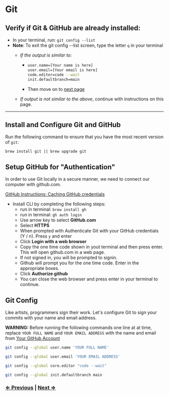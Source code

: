 # Git

## Verify if Git & GitHub are already installed:

- In your terminal, run: `git config --list`
- **Note**: To exit the git config --list screen, type the letter `q` in your terminal
  - *If the output is similar to:*

    - ```bash
      user.name=[Your name is here]
      user.email=[Your email is here]
      code.editor=code --wait
      init.defaultbranch=main
      ```

    - Then move on to [next page](./5-tree.md)
  - *If output is not similar to the above*, continue with instructions on this page.

---

## Install and Configure Git and GitHub

Run the following command to ensure that you have the most recent version of `git`:

`brew install git || brew upgrade git`

## Setup GitHub for "Authentication"

In order to use Git locally in a secure manner, we need to connect our computer with github.com.

[GitHub Instructions: Caching GitHub credentials](https://docs.github.com/en/get-started/getting-started-with-git/caching-your-github-credentials-in-git)

- Install CLI by completing the following steps:
  - run in terminal: `brew install gh`
  - run in terminal: `gh auth login`
  - Use arrow key to select **GitHub.com**
  - Select **HTTPS**
  - When prompted with Authenticate Git with your GitHub credentials (Y / n).  Press `y` and enter
  - Click **Login with a web browser**
  - Copy the one time code shown in yout terminal and then press enter.  This will open github.com in a web page.
  - If not signed in, you will be prompted to signin.
  - Github will prompt you for the one time code.  Enter in the appropriate boxes.
  - Click **Authorize github**
  - You can close the web browser and press enter in your terminal to continue.

## Git Config

Like artists, programmers sign their work. Let's configure Git to sign your commits with your name and email address.

**WARNING:** Before running the following commands one line at at time, replace `YOUR FULL NAME` and `YOUR EMAIL ADDRESS` with the name and email from [Your GitHub Account](https://github.com/settings/profile)

```bash
git config --global user.name 'YOUR FULL NAME'
```

```bash
git config --global user.email 'YOUR EMAIL ADDRESS'
```

```bash
git config --global core.editor "code --wait"
```

```bash
git config --global init.defaultbranch main
```

### [⇐ Previous](./3-homebrew.md) | [Next ⇒](./5-tree.md)

